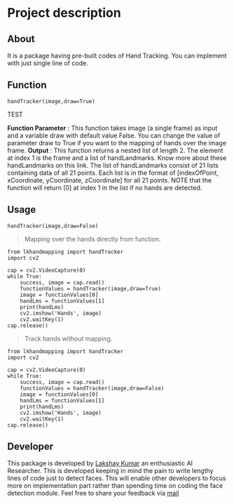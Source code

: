 # Project description
## About
It is a package having pre-built codes of Hand Tracking. You can implement with just single line of code.

## Function
`handTracker(image,draw=True)`

TEST

**Function Parameter** : This function takes image (a single frame) as input and a variable draw with default value False. You can change the value of parameter draw to True if you want to the mapping of hands over the image frame.
**Output** : This function returns a nested list of length 2. The element at index 1 is the frame and a list of handLandmarks. Know more about these handLandmarks on this link. The list of handLandmarks consist of 21 lists containing data of all 21 points. Each list is in the format of [indexOfPoint, xCoordinate, yCoordinate, zCoordinate] for all 21 points. NOTE that the function will return [0] at index 1 in the list if no hands are detected.
## Usage
`handTracker(image,draw=False)`

> Mapping over the hands directly from function.
```
from lkhandmapping import handTracker
import cv2

cap = cv2.VideoCapture(0)
while True:
    success, image = cap.read()
    functionValues = handTracker(image,draw=True)
    image = functionValues[0]
    handLms = functionValues[1]
    print(handLms)
    cv2.imshow('Hands', image)
    cv2.waitKey(1)
cap.release()
```


>Track hands without mapping.
```
from lkhandmapping import handTracker
import cv2
    
cap = cv2.VideoCapture(0)
while True:
    success, image = cap.read()
    functionValues = handTracker(image,draw=False)
    image = functionValues[0]
    handLms = functionValues[1]
    print(handLms)
    cv2.imshow('Hands', image)
    cv2.waitKey(1)
cap.release()
```
## Developer
This package is developed by [Lakshay Kumar](lakshaykumar.tech) an enthusiastic AI Researcher. This is developed keeping in mind the pain to write lengthy lines of code just to detect faces. This will enable other developers to focus more on implementation part rather than spending time on coding the face detection module.
Feel free to share your feedback via [mail](mailto:contact@lakshaykumar.tech)
